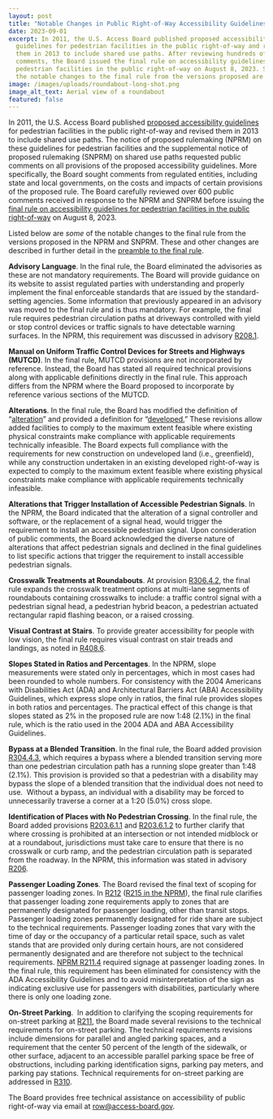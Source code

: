 ```yaml
---
layout: post
title: "Notable Changes in Public Right-of-Way Accessibility Guidelines Final Rule "
date: 2023-09-01
excerpt: In 2011, the U.S. Access Board published proposed accessibility
  guidelines for pedestrian facilities in the public right-of-way and revised
  them in 2013 to include shared use paths. After reviewing hundreds of public
  comments, the Board issued the final rule on accessibility guidelines for
  pedestrian facilities in the public right-of-way on August 8, 2023. Some of
  the notable changes to the final rule from the versions proposed are . . .
image: /images/uploads/roundabout-long-shot.png
image_alt_text: Aerial view of a roundabout
featured: false
---
```

In 2011, the U.S. Access Board published [proposed accessibility guidelines](https://www.access-board.gov/prowag/proposed/) for pedestrian facilities in the public right-of-way and revised them in 2013 to include shared use paths. The notice of proposed rulemaking (NPRM) on these guidelines for pedestrian facilities and the supplemental notice of proposed rulemaking (SNPRM) on shared use paths requested public comments on all provisions of the proposed accessibility guidelines. More specifically, the Board sought comments from regulated entities, including state and local governments, on the costs and impacts of certain provisions of the proposed rule. The Board carefully reviewed over 600 public comments received in response to the NPRM and SNPRM before issuing the [final rule on accessibility guidelines for pedestrian facilities in the public right-of-way](https://www.access-board.gov/prowag/) on August 8, 2023.

Listed below are *some* of the notable changes to the final rule from the versions proposed in the NPRM and SNPRM. These and other changes are described in further detail in the [preamble to the final rule](https://www.access-board.gov/prowag/preamble.html). 

**Advisory Language**. In the final rule, the Board eliminated the advisories as these are not mandatory requirements. The Board will provide guidance on its website to assist regulated parties with understanding and properly implement the final enforceable standards that are issued by the standard-setting agencies. Some information that previously appeared in an advisory was moved to the final rule and is thus mandatory. For example, the final rule requires pedestrian circulation paths at driveways controlled with yield or stop control devices or traffic signals to have detectable warning surfaces. In the NPRM, this requirement was discussed in advisory [R208.1](https://www.access-board.gov/prowag/proposed/chapter-r2-scoping-requirements/#r2081-where-required). 

**Manual on Uniform Traffic Control Devices for Streets and Highways (MUTCD)**. In the final rule, MUTCD provisions are not incorporated by reference. Instead, the Board has stated all required technical provisions along with applicable definitions directly in the final rule. This approach differs from the NPRM where the Board proposed to incorporate by reference various sections of the MUTCD. 

**Alterations**. In the final rule, the Board has modified the definition of “[alteration](https://www.access-board.gov/prowag/application.html#a)” and provided a definition for “[developed.](https://www.access-board.gov/prowag/application.html#d)” These revisions allow added facilities to comply to the maximum extent feasible where existing physical constraints make compliance with applicable requirements technically infeasible. The Board expects full compliance with the requirements for new construction on undeveloped land (i.e., greenfield), while any construction undertaken in an existing developed right-of-way is expected to comply to the maximum extent feasible where existing physical constraints make compliance with applicable requirements technically infeasible. 

**Alterations that Trigger Installation of Accessible Pedestrian Signals**. In the NPRM, the Board indicated that the alteration of a signal controller and software, or the replacement of a signal head, would trigger the requirement to install an accessible pedestrian signal. Upon consideration of public comments, the Board acknowledged the diverse nature of alterations that affect pedestrian signals and declined in the final guidelines to list specific actions that trigger the requirement to install accessible pedestrian signals. 

**Crosswalk Treatments at Roundabouts**. At provision [R306.4.2](https://www.access-board.gov/prowag/technical.html#r30642-crosswalk-treatments), the final rule expands the crosswalk treatment options at multi-lane segments of roundabouts containing crosswalks to include: a traffic control signal with a pedestrian signal head, a pedestrian hybrid beacon, a pedestrian actuated rectangular rapid flashing beacon, or a raised crossing. 

**Visual Contrast at Stairs**. To provide greater accessibility for people with low vision, the final rule requires visual contrast on stair treads and landings, as noted in [R408.6](https://www.access-board.gov/prowag/supplemental.html#r4086-visual-contrast).  

**Slopes Stated in Ratios and Percentages**. In the NPRM, slope measurements were stated only in percentages, which in most cases had been rounded to whole numbers. For consistency with the 2004 Americans with Disabilities Act (ADA) and Architectural Barriers Act (ABA) Accessibility Guidelines, which express slope only in ratios, the final rule provides slopes in both ratios and percentages. The practical effect of this change is that slopes stated as 2% in the proposed rule are now 1:48 (2.1%) in the final rule, which is the ratio used in the 2004 ADA and ABA Accessibility Guidelines. 

**Bypass at a Blended Transition**. In the final rule, the Board added provision [R304.4.3](https://www.access-board.gov/prowag/technical.html#r30443-bypass), which requires a bypass where a blended transition serving more than one pedestrian circulation path has a running slope greater than 1:48 (2.1%). This provision is provided so that a pedestrian with a disability may bypass the slope of a blended transition that the individual does not need to use.  Without a bypass, an individual with a disability may be forced to unnecessarily traverse a corner at a 1:20 (5.0%) cross slope. 

**Identification of Places with No Pedestrian Crossing**. In the final rule, the Board added provisions [R203.6.1.1](https://www.access-board.gov/prowag/scoping.html#r203611-crosswalks-at-an-intersection) and [R203.6.1.2](https://www.access-board.gov/prowag/scoping.html#r203612-mid-block-and-roundabout-crosswalks) to further clarify that where crossing is prohibited at an intersection or not intended midblock or at a roundabout, jurisdictions must take care to ensure that there is no crosswalk or curb ramp, and the pedestrian circulation path is separated from the roadway. In the NPRM, this information was stated in advisory [R206](https://www.access-board.gov/prowag/proposed/chapter-r2-scoping-requirements/#r206-pedestrian-street-crossings). 

**Passenger Loading Zones**. The Board revised the final text of scoping for passenger loading zones. In [R212](https://www.access-board.gov/prowag/scoping.html#r212-passenger-loading-zones) ([R215 in the NPRM](https://www.access-board.gov/prowag/proposed/chapter-r2-scoping-requirements/#r215-passenger-loading-zones)), the final rule clarifies that passenger loading zone requirements apply to zones that are permanently designated for passenger loading, other than transit stops. Passenger loading zones permanently designated for ride share are subject to the technical requirements. Passenger loading zones that vary with the time of day or the occupancy of a particular retail space, such as valet stands that are provided only during certain hours, are not considered permanently designated and are therefore not subject to the technical requirements. [NPRM R211.4](https://www.access-board.gov/prowag/proposed/chapter-r2-scoping-requirements/#r2114-accessible-parking-space-and-passenger-loading-zone-signs) required signage at passenger loading zones. In the final rule, this requirement has been eliminated for consistency with the ADA Accessibility Guidelines and to avoid misinterpretation of the sign as indicating exclusive use for passengers with disabilities, particularly where there is only one loading zone. 

**On-Street Parking**.  In addition to clarifying the scoping requirements for on-street parking at [R211](https://www.access-board.gov/prowag/scoping.html#r211-on-street-parking-spaces), the Board made several revisions to the technical requirements for on-street parking. The technical requirements revisions include dimensions for parallel and angled parking spaces, and a requirement that the center 50 percent of the length of the sidewalk, or other surface, adjacent to an accessible parallel parking space be free of obstructions, including parking identification signs, parking pay meters, and parking pay stations. Technical requirements for on-street parking are addressed in [R310](https://www.access-board.gov/prowag/technical.html#r310-on-street-parking-spaces). 

The Board provides free technical assistance on accessibility of public right-of-way via email at [row@access-board.gov](mailto:row@access-board.gov).
